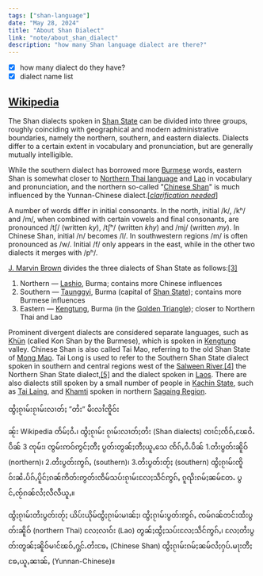 ```yaml
---
tags: ["shan-language"]
date: "May 28, 2024"
title: "About Shan Dialect"
link: "note/about_shan_dialect"
description: "how many Shan language dialect are there?"
---
```


- [x] how many dialect do they have?
- [x] dialect name list

## [Wikipedia](https://en.wikipedia.org/wiki/Shan_language#Dialects)

The Shan dialects spoken in [Shan State](https://en.wikipedia.org/wiki/Shan_State "Shan State") can be divided into three groups, roughly coinciding with geographical and modern administrative boundaries, namely the northern, southern, and eastern dialects. Dialects differ to a certain extent in vocabulary and pronunciation, but are generally mutually intelligible.

While the southern dialect has borrowed more [Burmese](https://en.wikipedia.org/wiki/Burmese_language "Burmese language") words, eastern Shan is somewhat closer to [Northern Thai language](https://en.wikipedia.org/wiki/Northern_Thai_language "Northern Thai language") and [Lao](https://en.wikipedia.org/wiki/Lao_language "Lao language") in vocabulary and pronunciation, and the northern so-called "[Chinese Shan](https://en.wikipedia.org/wiki/Tai_Nuea_language "Tai Nuea language")" is much influenced by the Yunnan-Chinese dialect.[_[clarification needed](https://en.wikipedia.org/wiki/Wikipedia:Please_clarify "Wikipedia:Please clarify")_]

A number of words differ in initial consonants. In the north, initial /k/, /kʰ/ and /m/, when combined with certain vowels and final consonants, are pronounced /tʃ/ (written _ky_), /tʃʰ/ (written _khy_) and /mj/ (written _my_). In Chinese Shan, initial /n/ becomes /l/. In southwestern regions /m/ is often pronounced as /w/. Initial /f/ only appears in the east, while in the other two dialects it merges with /pʰ/.

[J. Marvin Brown](https://en.wikipedia.org/wiki/J._Marvin_Brown "J. Marvin Brown") divides the three dialects of Shan State as follows:[[3]](https://en.wikipedia.org/wiki/Shan_language#cite_note-3)

1. Northern — [Lashio](https://en.wikipedia.org/wiki/Lashio "Lashio"), Burma; contains more Chinese influences
2. Southern — [Taunggyi](https://en.wikipedia.org/wiki/Taunggyi "Taunggyi"), Burma (capital of [Shan State](https://en.wikipedia.org/wiki/Shan_State "Shan State")); contains more Burmese influences
3. Eastern — [Kengtung](https://en.wikipedia.org/wiki/Kengtung "Kengtung"), Burma (in the [Golden Triangle](https://en.wikipedia.org/wiki/Golden_Triangle_(Southeast_Asia) "Golden Triangle (Southeast Asia)")); closer to Northern Thai and Lao

Prominent divergent dialects are considered separate languages, such as [Khün](https://en.wikipedia.org/wiki/Kh%C3%BCn_language "Khün language") (called Kon Shan by the Burmese), which is spoken in [Kengtung](https://en.wikipedia.org/wiki/Kengtung_Township "Kengtung Township") valley. Chinese Shan is also called Tai Mao, referring to the old Shan State of [Mong Mao](https://en.wikipedia.org/wiki/Mong_Mao "Mong Mao"). Tai Long is used to refer to the Southern Shan State dialect spoken in southern and central regions west of the [Salween River](https://en.wikipedia.org/wiki/Salween_River "Salween River"),[[4]](https://en.wikipedia.org/wiki/Shan_language#cite_note-4) the Northern Shan State dialect,[[5]](https://en.wikipedia.org/wiki/Shan_language#cite_note-5) and the dialect spoken in [Laos](https://en.wikipedia.org/wiki/Laos "Laos"). There are also dialects still spoken by a small number of people in [Kachin State](https://en.wikipedia.org/wiki/Kachin_State "Kachin State"), such as [Tai Laing](https://en.wikipedia.org/wiki/Tai_Laing_language "Tai Laing language"), and [Khamti](https://en.wikipedia.org/wiki/Khamti_language "Khamti language") spoken in northern [Sagaing Region](https://en.wikipedia.org/wiki/Sagaing_Region "Sagaing Region").

ထွႆႈၵႂၢမ်းၵႂၢမ်းလၢတ်ႈ ”တႆး” မီးလၢႆၸိူဝ်း

ၼႂ်း Wikipedia တႅမ်ႈဝႆႉ၊ ထွႆႈၵႂၢမ်း ၵႂၢမ်းလၢတ်ႈတႆး (Shan dialects) ၸၢင်ႈၸႅၵ်ႇၽႄဝႆႉပဵၼ် 3 ၸုမ်း၊ ၸွမ်းဢဝ်ဢွင်ႈတီႈ ပွတ်းတွၼ်ႈတီႈယူႇသေ ၸႅၵ်ႇဝႆႉပဵၼ် 1.တႆးပွတ်းၼိူဝ် (northern)၊ 2.တႆးပွတ်းဢွၵ်ႇ (southern)၊ 3.တႆးပွတ်းတႂ်ႈ (southern)
ထွႆႈၵႂၢမ်းၸိူဝ်းၼႆႉပႅၵ်ႇပိူင်ႈၵၼ်ဢိတ်းဢွတ်းၸဵမ်သပ်းၵႂၢမ်းလႄႈသဵင်ဢွၵ်ႇ ၵူၺိးၵမ်ႈၼမ်တႄႉ ပွင်ႇၸႂ်ၵၼ်လႆႈလီလီယူႇ။

ထွႆႈၵႂၢမ်းတႆးပွတ်းတႂ်ႈ ယိပ်းယိုမ်ထွႆႈၵႂၢမ်းမၢၼ်ႈ၊ ထွႆႈၵႂၢမ်းပွတ်းဢွၵ်ႇ ၸမ်ၵၼ်တင်းထႆးပွတ်းၼိူဝ် (northern Thai) လႄႈလၢဝ်း (Lao) တွၼ်ႈထွႆႈသပ်းလႄႈသဵင်ဢွၵ်ႇ၊ လႄႈတႆးပွတ်းတွၼ်ႈၼိူဝ်မၢင်ၽဝ်ႇႁွင်ႉတႆးၶႄႇ (Chinese Shan) ထွႆႈၵႂၢမ်းၵမ်ႈၼမ်လႆႈႁပ်ႉမႃးတီႈ ၶႄႇယူႇၼၢၼ်ႇ (Yunnan-Chinese)။
